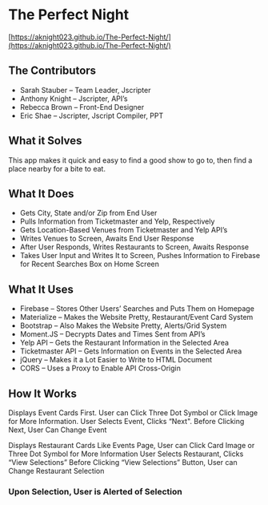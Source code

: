 # The Perfect Night
[https://aknight023.github.io/The-Perfect-Night/](https://aknight023.github.io/The-Perfect-Night/)

## The Contributors
* Sarah Stauber – Team Leader, Jscripter
* Anthony Knight – Jscripter, API’s
* Rebecca Brown – Front-End Designer
* Eric Shae – Jscripter, Jscript Compiler, PPT

## What it Solves
This app makes it quick and easy to find a good show to go to, then find a place nearby for a bite to eat.

## What It Does
* Gets City, State and/or Zip from End User
* Pulls Information from Ticketmaster and Yelp, Respectively
* Gets Location-Based Venues from Ticketmaster and Yelp API’s
* Writes Venues to Screen, Awaits End User Response
* After User Responds, Writes Restaurants to Screen, Awaits Response
* Takes User Input and Writes It to Screen, Pushes Information to Firebase for Recent Searches Box on Home Screen

## What It Uses
* Firebase – Stores Other Users’ Searches and Puts Them on Homepage
* Materialize – Makes the Website Pretty, Restaurant/Event Card System
* Bootstrap – Also Makes the Website Pretty, Alerts/Grid System
* Moment.JS – Decrypts Dates and Times Sent from API’s
* Yelp API – Gets the Restaurant Information in the Selected Area
* Ticketmaster API – Gets Information on Events in the Selected Area
* jQuery – Makes it a Lot Easier to Write to HTML Document
* CORS – Uses a Proxy to Enable API Cross-Origin

## How It Works
Displays Event Cards First. User can Click Three Dot Symbol or Click Image for More Information. User Selects Event, Clicks “Next". Before Clicking Next, User Can Change Event

Displays Restaurant Cards
Like Events Page, User can Click Card Image or Three Dot Symbol for More Information
User Selects Restaurant, Clicks “View Selections”
Before Clicking “View Selections” Button, User can Change Restaurant Selection

### Upon Selection, User is Alerted of Selection
